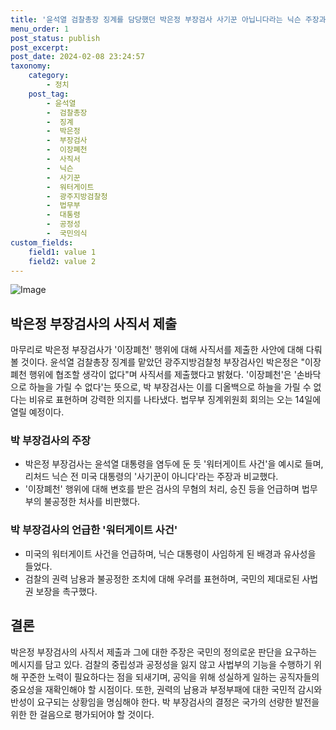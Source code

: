 ```yaml
---
title: '윤석열 검찰총장 징계를 담당했던 박은정 부장검사 사기꾼 아닙니다라는 닉슨 주장과 뭐가 다를까'
menu_order: 1
post_status: publish
post_excerpt: 
post_date: 2024-02-08 23:24:57
taxonomy:
    category:
        - 정치
    post_tag:
        - 윤석열
        -  검찰총장
        -  징계
        -  박은정
        -  부장검사
        -  이장폐천
        -  사직서
        -  닉슨
        -  사기꾼
        -  워터게이트
        -  광주지방검찰청
        -  법무부
        -  대통령
        -  공정성
        -  국민의식
custom_fields:
    field1: value 1
    field2: value 2
---
```


![Image](https://imgnews.pstatic.net/image/002/2024/02/07/0002318721_001_20240207044800985.jpg?type=w647)

## 박은정 부장검사의 사직서 제출
마무리로 박은정 부장검사가 '이장폐천' 행위에 대해 사직서를 제출한 사안에 대해 다뤄볼 것이다. 
윤석열 검찰총장 징계를 맡았던 광주지방검찰청 부장검사인 박은정은 "이장폐천 행위에 협조할 생각이 없다"며 사직서를 제출했다고 밝혔다. '이장폐천'은 '손바닥으로 하늘을 가릴 수 없다'는 뜻으로, 박 부장검사는 이를 디올백으로 하늘을 가릴 수 없다는 비유로 표현하며 강력한 의지를 나타냈다. 법무부 징계위원회 회의는 오는 14일에 열릴 예정이다.
### 박 부장검사의 주장
- 박은정 부장검사는 윤석열 대통령을 염두에 둔 듯 '워터게이트 사건'을 예시로 들며, 리처드 닉슨 전 미국 대통령의 '사기꾼이 아니다'라는 주장과 비교했다. 
- '이장폐천' 행위에 대해 변호를 받은 검사의 무혐의 처리, 승진 등을 언급하며 법무부의 불공정한 처사를 비판했다.
### 박 부장검사의 언급한 '워터게이트 사건'
- 미국의 워터게이트 사건을 언급하며, 닉슨 대통령이 사임하게 된 배경과 유사성을 들었다.
- 검찰의 권력 남용과 불공정한 조치에 대해 우려를 표현하며, 국민의 제대로된 사법권 보장을 촉구했다.
## 결론
박은정 부장검사의 사직서 제출과 그에 대한 주장은 국민의 정의로운 판단을 요구하는 메시지를 담고 있다. 검찰의 중립성과 공정성을 잃지 않고 사법부의 기능을 수행하기 위해 꾸준한 노력이 필요하다는 점을 되새기며, 공익을 위해 성실하게 일하는 공직자들의 중요성을 재확인해야 할 시점이다. 또한, 권력의 남용과 부정부패에 대한 국민적 감시와 반성이 요구되는 상황임을 명심해야 한다. 박 부장검사의 결정은 국가의 선량한 발전을 위한 한 걸음으로 평가되어야 할 것이다.
